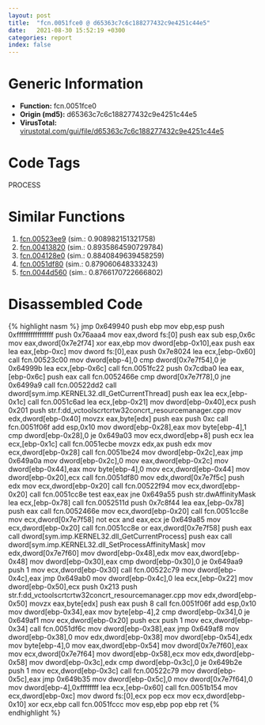 ```yaml
---
layout: post
title:  "fcn.0051fce0 @ d65363c7c6c188277432c9e4251c44e5"
date:   2021-08-30 15:52:19 +0300
categories: report
index: false
---
```


# Generic Information
- **Function:** fcn.0051fce0
- **Origin (md5):** d65363c7c6c188277432c9e4251c44e5
- **VirusTotal:** [virustotal.com/gui/file/d65363c7c6c188277432c9e4251c44e5][virustotal_ref]

# Code Tags
<span class="tag" id="PROCESS">PROCESS</span>


# Similar Functions

1. [fcn.00523ee9][similar_1_ref] (sim.: 0.908982151321758)
2. [fcn.00413820][similar_2_ref] (sim.: 0.8935864590729784)
3. [fcn.004128e0][similar_3_ref] (sim.: 0.8840849639458259)
4. [fcn.0051df80][similar_4_ref] (sim.: 0.879060648333243)
5. [fcn.0044d560][similar_5_ref] (sim.: 0.8766170722666802)


# Disassembled Code

{% highlight nasm %}
jmp 0x649940
push ebp
mov ebp,esp
push 0xffffffffffffffff
push 0x76aaa4
mov eax,dword fs:[0]
push eax
sub esp,0x6c
mov eax,dword[0x7e2f74]
xor eax,ebp
mov dword[ebp-0x10],eax
push eax
lea eax,[ebp-0xc]
mov dword fs:[0],eax
push 0x7e8024
lea ecx,[ebp-0x60]
call fcn.00523c00
mov dword[ebp-4],0
cmp dword[0x7e7f54],0
je 0x64999b
lea ecx,[ebp-0x6c]
call fcn.0051fc22
push 0x7cdba0
lea eax,[ebp-0x6c]
push eax
call fcn.0052466e
cmp dword[0x7e7f78],0
jne 0x6499a9
call fcn.00522dd2
call dword[sym.imp.KERNEL32.dll_GetCurrentThread]
push eax
lea ecx,[ebp-0x1c]
call fcn.0051c6ad
lea ecx,[ebp-0x21]
mov dword[ebp-0x40],ecx
push 0x201
push str.f:dd_vctoolscrtcrtw32concrt_resourcemanager.cpp
mov edx,dword[ebp-0x40]
movzx eax,byte[edx]
push eax
push 0xc
call fcn.0051f06f
add esp,0x10
mov dword[ebp-0x28],eax
mov byte[ebp-4],1
cmp dword[ebp-0x28],0
je 0x649a03
mov ecx,dword[ebp+8]
push ecx
lea ecx,[ebp-0x1c]
call fcn.0051ecbe
movzx edx,ax
push edx
mov ecx,dword[ebp-0x28]
call fcn.0051be24
mov dword[ebp-0x2c],eax
jmp 0x649a0a
mov dword[ebp-0x2c],0
mov eax,dword[ebp-0x2c]
mov dword[ebp-0x44],eax
mov byte[ebp-4],0
mov ecx,dword[ebp-0x44]
mov dword[ebp-0x20],ecx
call fcn.0051df80
mov edx,dword[0x7e7f5c]
push edx
mov ecx,dword[ebp-0x20]
call fcn.00522f94
mov ecx,dword[ebp-0x20]
call fcn.0051cc8e
test eax,eax
jne 0x649a55
push str.dwAffinityMask
lea ecx,[ebp-0x78]
call fcn.0052511d
push 0x7c8f44
lea eax,[ebp-0x78]
push eax
call fcn.0052466e
mov ecx,dword[ebp-0x20]
call fcn.0051cc8e
mov ecx,dword[0x7e7f58]
not ecx
and eax,ecx
je 0x649a85
mov ecx,dword[ebp-0x20]
call fcn.0051cc8e
or eax,dword[0x7e7f58]
push eax
call dword[sym.imp.KERNEL32.dll_GetCurrentProcess]
push eax
call dword[sym.imp.KERNEL32.dll_SetProcessAffinityMask]
mov edx,dword[0x7e7f60]
mov dword[ebp-0x48],edx
mov eax,dword[ebp-0x48]
mov dword[ebp-0x30],eax
cmp dword[ebp-0x30],0
je 0x649aa9
push 1
mov ecx,dword[ebp-0x30]
call fcn.00522c79
mov dword[ebp-0x4c],eax
jmp 0x649ab0
mov dword[ebp-0x4c],0
lea ecx,[ebp-0x22]
mov dword[ebp-0x50],ecx
push 0x213
push str.f:dd_vctoolscrtcrtw32concrt_resourcemanager.cpp
mov edx,dword[ebp-0x50]
movzx eax,byte[edx]
push eax
push 8
call fcn.0051f06f
add esp,0x10
mov dword[ebp-0x34],eax
mov byte[ebp-4],2
cmp dword[ebp-0x34],0
je 0x649af1
mov ecx,dword[ebp-0x20]
push ecx
push 1
mov ecx,dword[ebp-0x34]
call fcn.0051df6c
mov dword[ebp-0x38],eax
jmp 0x649af8
mov dword[ebp-0x38],0
mov edx,dword[ebp-0x38]
mov dword[ebp-0x54],edx
mov byte[ebp-4],0
mov eax,dword[ebp-0x54]
mov dword[0x7e7f60],eax
mov ecx,dword[0x7e7f64]
mov dword[ebp-0x58],ecx
mov edx,dword[ebp-0x58]
mov dword[ebp-0x3c],edx
cmp dword[ebp-0x3c],0
je 0x649b2e
push 1
mov ecx,dword[ebp-0x3c]
call fcn.00522c79
mov dword[ebp-0x5c],eax
jmp 0x649b35
mov dword[ebp-0x5c],0
mov dword[0x7e7f64],0
mov dword[ebp-4],0xffffffff
lea ecx,[ebp-0x60]
call fcn.0051b154
mov ecx,dword[ebp-0xc]
mov dword fs:[0],ecx
pop ecx
mov ecx,dword[ebp-0x10]
xor ecx,ebp
call fcn.0051fccc
mov esp,ebp
pop ebp
ret
{% endhighlight %}


[similar_1_ref]: /report/fcn.00523ee9@d65363c7c6c188277432c9e4251c44e5
[similar_2_ref]: /report/fcn.00413820@279a61b1e76da49531f1f16fd1102a2d
[similar_3_ref]: /report/fcn.004128e0@279a61b1e76da49531f1f16fd1102a2d
[similar_4_ref]: /report/fcn.0051df80@d65363c7c6c188277432c9e4251c44e5
[similar_5_ref]: /report/fcn.0044d560@c60344b51fa39a329b92557d24ff7670
[virustotal_ref]: https://www.virustotal.com/gui/file/d65363c7c6c188277432c9e4251c44e5